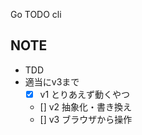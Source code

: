 Go TODO cli

## NOTE
- TDD
- 適当にv3まで
    - [x] v1 とりあえず動くやつ
    - [] v2 抽象化・書き換え
    - [] v3 ブラウザから操作